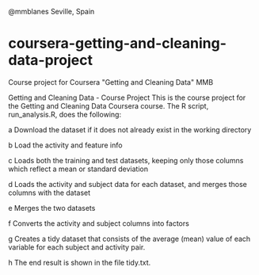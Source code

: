 @mmblanes
Seville, Spain

# coursera-getting-and-cleaning-data-project
Course project for Coursera "Getting and Cleaning Data" MMB

Getting and Cleaning Data - Course Project
This is the course project for the Getting and Cleaning Data Coursera course.
The R script, run_analysis.R, does the following:

  a Download the dataset if it does not already exist in the working directory
  
  b Load the activity and feature info
  
  c Loads both the training and test datasets, keeping only those columns which reflect a mean or standard deviation
  
  d Loads the activity and subject data for each dataset, and merges those columns with the dataset
  
  e Merges the two datasets
  
  f Converts the activity and subject columns into factors
  
  g Creates a tidy dataset that consists of the average (mean) value of each variable for each subject and activity pair.
  
  h The end result is shown in the file tidy.txt.
